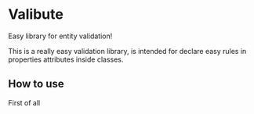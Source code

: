 # Valibute
Easy library for entity validation!

This is a really easy validation library, is intended for declare easy rules in properties attributes inside classes.
 
## How to use
First of all
